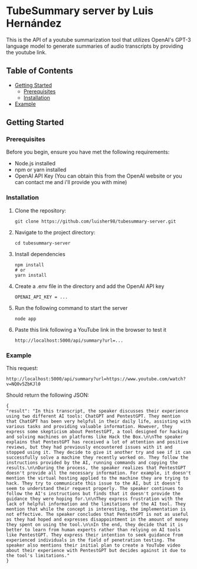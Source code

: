# TubeSummary server by Luis Hernández

This is the API of a youtube summarization tool that utilizes OpenAI's GPT-3 language model to generate summaries of audio transcripts by providing the youtube link.

## Table of Contents

- [Getting Started](#getting-started)
  - [Prerequisites](#prerequisites)
  - [Installation](#installation)
- [Example](#example)

## Getting Started

### Prerequisites

Before you begin, ensure you have met the following requirements:

- Node.js installed
- npm or yarn installed
- OpenAI API Key (You can obtain this from the OpenAI website or you can contact me and i'll provide you with mine)

### Installation

1. Clone the repository:
   ```
   git clone https://github.com/luisher98/tubesummary-server.git
2. Navigate to the project directory:
   ```
   cd tubesummary-server
3. Install dependencies
   ```
   npm install
   # or
   yarn install
4. Create a .env file in the directory and add the OpenAI API key
    ```
    OPENAI_API_KEY = ...
5. Run the following command to start the server
   ```
   node app
6. Paste this link following a YouTube link in the browser to test it
   ```
   http://localhost:5000/api/summary?url=...
### Example

   This request:
   ```
   http://localhost:5000/api/summary?url=https://www.youtube.com/watch?v=NQ0v5ZbKJl0
   ```

   Should return the following JSON:
   ```
   {
   "result": "In this transcript, the speaker discusses their experience using two different AI tools: ChatGPT and PentestGPT. They mention that ChatGPT has been very helpful in their daily life, assisting with various tasks and providing valuable information. However, they express some skepticism about PentestGPT, a tool designed for hacking and solving machines on platforms like Hack the Box.\n\nThe speaker explains that PentestGPT has received a lot of attention and positive reviews, but they had previously encountered issues with it and stopped using it. They decide to give it another try and see if it can successfully solve a machine they recently worked on. They follow the instructions provided by the AI, running commands and copying the results.\n\nDuring the process, the speaker realizes that PentestGPT doesn't provide all the necessary information. For example, it doesn't mention the virtual hosting applied to the machine they are trying to hack. They try to communicate this issue to the AI, but it doesn't seem to understand their request properly. The speaker continues to follow the AI's instructions but finds that it doesn't provide the guidance they were hoping for.\n\nThey express frustration with the lack of helpful information and the limitations of the AI tool. They mention that while the concept is interesting, the implementation is not effective. The speaker concludes that PentestGPT is not as useful as they had hoped and expresses disappointment in the amount of money they spent on using the tool.\n\nIn the end, they decide that it is better to learn from human experts rather than relying on AI tools like PentestGPT. They express their intention to seek guidance from experienced individuals in the field of penetration testing. The speaker also mentions their initial plan to create a YouTube video about their experience with PentestGPT but decides against it due to the tool's limitations."
   }
